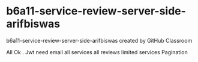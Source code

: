 # b6a11-service-review-server-side-arifbiswas
b6a11-service-review-server-side-arifbiswas created by GitHub Classroom

All Ok .
Jwt 
need email 
all services 
all reviews 
limited services
Pagination
